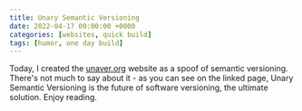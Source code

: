 ```yaml
---
title: Unary Semantic Versioning
date: 2022-04-17 00:00:00 +0000
categories: [websites, quick build]
tags: [humor, one day build]
---
```


Today, I created the [unaver.org](https://unaver.org) website as a spoof of
semantic versioning. There's not much to say about it - as you can see on the
linked page, Unary Semantic Versioning is the future of software versioning,
the ultimate solution. Enjoy reading.
